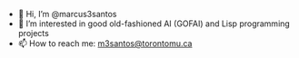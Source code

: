 - 👋 Hi, I’m @marcus3santos
- 👀 I’m interested in good old-fashioned AI (GOFAI) and Lisp programming projects
- 📫 How to reach me: m3santos@torontomu.ca

<!---
marcus3santos/marcus3santos is a ✨ special ✨ repository because its `README.md` (this file) appears on your GitHub profile.
You can click the Preview link to take a look at your changes.
--->
